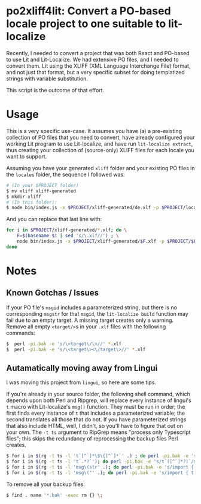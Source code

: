 # po2xliff4lit: Convert a PO-based locale project to one suitable to lit-localize

Recently, I needed to convert a project that was both React and PO-based to use Lit and
Lit-Localize.  We had extensive PO files, and I needed to convert them.  Lit using the XLIFF (XML
Language Interchange File) format, and not just that format, but a very specific subset for doing
templatized strings with variable substitution.

This script is the outcome of that effort.

# Usage

This is a very specific use-case.  It assumes you have (a) a pre-existing collection of PO files
that you need to convert, have already configured your working Lit program to use Lit-localize, and
have run `lit-localize extract`, thus creating your collection of (source-only) XLIFF files for each
locale you want to support.

Assuming you have your generated `xliff` folder and your existing PO files in the `locales` folder,
the sequence I followed was:

``` bash
# (In your $PROJECT folder)
$ mv xliff xliff-generated
$ mkdir xliff
# (In this folder):
$ node bin/index.js -x $PROJECT/xliff-generated/de.xlf -p $PROJECT/locales/de.po | tidy -indent -xml -wrap 0 > xliff/de.xlf
```

And you can replace that last line with:

``` bash
for i in $PROJECT/xliff-generated/*.xlf; do \
    F=$(basename $i | sed 's/\.xlf//') ; \
    node bin/index.js -x $PROJECT/xliff-generated/$F.xlf -p $PROJECT/$F.po | tidy -indent -xml -wrap 0 > $PROJECT/xliff/$F.xlf ; \
done
```

# Notes

## Known Gotchas / Issues

If your PO file's `msgid` includes a parameterized string, but there is no corresponding `msgstr`
for that `msgid`, the `lit-localize build` function may fail due to an empty target. A missing
target creates only a warning. Remove all empty `<target/>`s in your `.xlf` files with the following
commands:

``` bash
$  perl -pi.bak -e 's/\<target\/\>//' *.xlf
$  perl -pi.bak -e 's/\<target\><\/target\>//' *.xlf
```

## Autamatically moving away from Lingui

I was moving this project from `lingui`, so here are some tips.

If you're already in your source folder, the following shell command, which depends upon both Perl
and Ripgrep, will replace every instance of lingui's `t` macro with Lit-localize's `msg()` function.
They must be run in order; the first finds every instance of `t` that includes a parameterized
variable; the second translates all those that do not. If you have parameterized strings that also
include HTML, well, I didn't, so you'll have to figure that out on your own. The `-t ts` argument to
RipGrep means "process only Typescript files"; this skips the redundancy of reprocessing the backup
files Perl creates.

``` bash
$ for i in $(rg -t ts -l 't`[^`]*\$\{[^`]*`' .) ; do perl -pi.bak -e 's/t`([^`]*?\$\{[^`]*?)`/msg(str`\1`)/g' $i ; done
$ for i in $(rg -t ts -l 't`.*?`'); do perl -pi.bak -e 's/t`([^`]*?)`/msg("\1")/' $i ; done
$ for i in $(rg -t ts -l 'msg\(str' .); do perl -pi.bak -e 's/import { t } from "\@lingui\/macro";/import { msg, str } from "\@lit\/localize";/' $i ; done
$ for i in $(rg -t ts -l 'msg\("' .); do perl -pi.bak -e 's/import { t } from "\@lingui\/macro";/import { msg } from "\@lit\/localize";/' $i ; done
```

To remove all your backup files:

``` bash
$ find . name '*.bak' -exec rm {} \;
```

